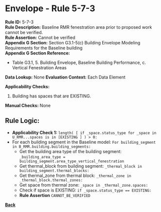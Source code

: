 # Envelope - Rule 5-7-3  
**Rule ID:** 5-7-3  
**Rule Description:** Baseline RMR fenestration area prior to proposed work cannot be verified.  
**Rule Assertion:** Cannot be verified  
**Appendix G Section:** Section G3.1-5(c) Building Envelope Modeling Requirements for the Baseline building  
**Appendix G Section Reference:**
- Table G3.1, 5. Building Envelope, Baseline Building Performance, c. Vertical Fenestration Areas

**Data Lookup:** None
**Evaluation Context:**  Each Data Element  

**Applicability Checks:** 
1. Building has spaces that are EXISTING.

**Manual Checks:** None  

## Rule Logic:
- **Applicability Check 1:** `length( [ if _space.status_type for _space in U_RMR...spaces is in [EXISTING ] ) > 0:`  
- For each building segment in the Baseline model: `For building_segment in B_RMR.building.building_segments:`
    - Get the building area type of the building segment: `_building_area_type = building_segment.area_type_vertical_fenestration`
    - Get thermal_block from building segment: `_thermal_block in building_segment.thermal_blocks:`
    - Get thermal_zone from thermal block: `_thermal_zone in _thermal_block.thermal_zones:`
    - Get space from thermal zone: `_space in _thermal_zone.spaces:`
    - Check if space is EXISTING: `if _space.status_type == EXISTING:`
    - **Rule Assertion** `CANNOT_BE_VERIFIED`

**[Back](../_toc.md)**
